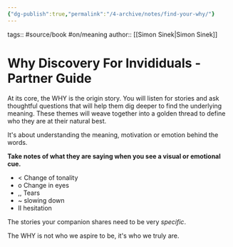 ```yaml
---
{"dg-publish":true,"permalink":"/4-archive/notes/find-your-why/"}
---
```


tags:: #source/book #on/meaning 
author:: [[Simon Sinek\|Simon Sinek]]

# Why Discovery For Invididuals - Partner Guide
At its core, the WHY is the origin story. You will listen for stories and ask thoughtful questions that will help them dig deeper to find the underlying meaning. These themes will weave together into a golden thread to define who they are at their natural best.

It's about understanding the meaning, motivation or emotion behind the words.

**Take notes of what they are saying when you see a visual or emotional cue.**
- < Change of tonality
- o Change in eyes
- ,, Tears
- ~ slowing down
- II hesitation

The stories your companion shares need to be very *specific*.

The WHY is not who we aspire to be, it's who we truly are.